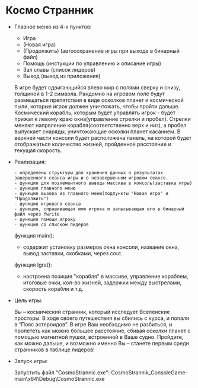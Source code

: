 # Космо Странник
* Главное меню из 4-х пунктов:

    - Игра
	- (Новая игра)
	- (Продолжить) (автосохранение игры при выходе в бинарный файл)
    - Помощь (инстукции по управлению и описание игры)
    - Зал славы (список лидеров)
    - Выход (выход из приложения)

   В игре будет сдвигающийся влево мир с полями сверху и снизу, толщиной в 1-2 символа. Рандомно на игровом поле будут размещаться препятствия в виде осколков планет и   космической пыли, которые игрок должен уничтожать, чтобы пройти дальше.
   Космический корабль, которым будет управлять игрок - будет прижат к левому краю окна(управление стрелки и пробел). Стрелки меняют напрвление корабля(соответственно   верх и низ), а пробел выпускает снаряды, уничтожающие осколки планет касанием.
   В верхней части консоли будет расположена панель, на которой будет отображаться количество жизней, пройденное расстояние и текущая скорость.

* Реализация:

      - определены структуры для хранения данных о результатах завершенного сеанса игры и о незавершенном игровом сеансе.
      - функция для поэлементного вывода массива в консоль(заставка игры)
      - функция главного меню
      - функция вызова из главного меню(подпункты "Новая игра" и "Продолжить")
      - функция игрового сеанса
      - функция, спрашивающая имя игрока и запысывающая его в бинарный файл через fwrite
      - функция помощи игроку
      - функция со списком лидеров

  функция main():
     - содержит установку размеров окна консоли, название окна, вывод заставки, скобками, через cout.

  функция Igra():
     - настроена позиция "корабля" в массиве, управление кораблем, итоговые очки, кол-во жизней, задержки между выстрелами, скорость корабля и т.д.


* Цель игры: 
   
  Вы – космический странник, который исследует Вселенские просторы. В ходе своего путешествия вы сбились с курса, и попали в “Пояс астероидов”. 
 В игре Вам необходимо не разбиться, и пролететь как можно большее расстояние, сбивая осколки планет с помощью магнитной пушки, встроенной в Ваше судно. 
 Пройдите, как можно дальше, и возможно именно Вы – станете первым среди странников в таблице лидеров! 
 
 * Запуск игры:
 
    Запустить файл "CosmoStrannic.exe":   CosmoStrannik_ConsoleGame-main\x64\Debug\CosmoStrannic.exe
